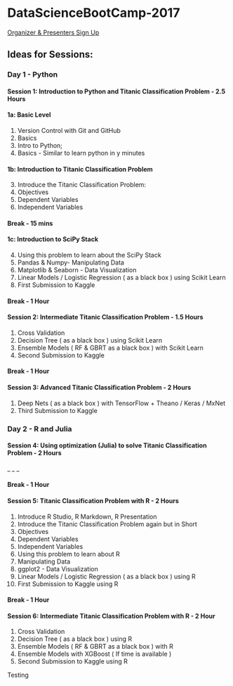 # DataScienceBootCamp-2017

[Organizer & Presenters Sign Up](https://dsbc2017.slack.com/x-132129176709-131973376163/signup)

## Ideas for Sessions: ##

### Day 1 - Python ###

#### Session 1: Introduction to Python and Titanic Classification Problem - 2.5 Hours ####

#### 1a: Basic Level ####

1. Version Control with Git and GitHub
  1. Basics
2. Intro to Python;
  1. Basics - Similar to learn python in y minutes

#### 1b: Introduction to Titanic Classification Problem ####

3. Introduce the Titanic Classification Problem:
  1. Objectives
  2. Dependent Variables
  3. Independent Variables

#### Break - 15 mins ####

#### 1c: Introduction to SciPy Stack ####

4. Using this problem to learn about the SciPy Stack
  1. Pandas & Numpy- Manipulating Data
  2. Matplotlib & Seaborn - Data Visualization
5. Linear Models / Logistic Regression ( as a black box ) using Scikit Learn
6. First Submission to Kaggle 

#### Break - 1 Hour ####

#### Session 2: Intermediate Titanic Classification Problem  - 1.5 Hours ####

1. Cross Validation
2. Decision Tree ( as a black box ) using Scikit Learn
3. Ensemble Models ( RF & GBRT as a black box ) with Scikit Learn
4. Second Submission to Kaggle

#### Break - 1 Hour ####

#### Session 3: Advanced Titanic Classification Problem  - 2 Hours ####

1. Deep Nets ( as a black box ) with TensorFlow + Theano / Keras / MxNet
2. Third Submission to Kaggle


### Day 2 - R and Julia ###

#### Session 4: Using optimization (Julia) to solve Titanic Classification Problem  - 2 Hours
_
_
_
 
#### Break - 1 Hour ####

#### Session 5: Titanic Classification Problem with R - 2 Hours ####

1. Introduce R Studio, R Markdown, R Presentation
2. Introduce the Titanic Classification Problem again but in Short
  1. Objectives
  2. Dependent Variables
  3. Independent Variables
3. Using this problem to learn about R
  1. Manipulating Data
  2. ggplot2 - Data Visualization
3. Linear Models / Logistic Regression ( as a black box ) using R
4. First Submission to Kaggle using R
  
#### Break - 1 Hour ####

#### Session 6: Intermediate Titanic Classification Problem with R - 2 Hour ####

1. Cross Validation
2. Decision Tree ( as a black box ) using R
3. Ensemble Models ( RF & GBRT as a black box ) with R
4. Ensemble Models with XGBoost ( If time is available )
5. Second Submission to Kaggle using R

Testing
